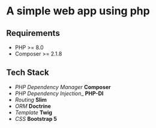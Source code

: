 # A simple web app using php

## Requirements

- PHP >= 8.0
- Composer >= 2.1.8

## Tech Stack

- _PHP Dependency Manager_ **Composer**
- _PHP Dependency Injection__ **PHP-DI**
- _Routing_ **Slim**
- _ORM_ **Doctrine**
- _Template_ **Twig**
- _CSS_ **Bootstrap 5**
